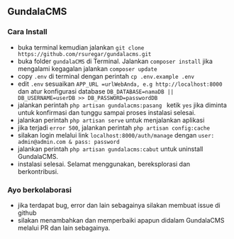## GundalaCMS
### Cara Install

- buka terminal kemudian jalankan `git clone https://github.com/rsuregar/gundalacms.git`
- buka folder `gundalaCMS` di Terminal. Jalankan `composer install` jika mengalami kegagalan jalankan `composer update`
- copy `.env` di terminal dengan perintah `cp .env.example .env`
- edit `.env` sesuaikan `APP_URL =urlWebAnda, e.g http://localhost:8000` dan atur konfigurasi database `DB_DATABASE=namaDB || DB_USERNAME=userDB >> DB_PASSWORD=passwordDB`
- jalankan perintah `php artisan gundalacms:pasang ` ketik `yes` jika diminta untuk konfirmasi dan tunggu sampai proses instalasi selesai.
- jalankan perintah `php artisan serve` untuk menjalankan aplikasi
- jika terjadi `error 500`, jalankan perintah `php artisan config:cache`
- silakan login melalui link `localhost:8000/auth/manage` dengan `user: admin@admin.com & pass: password`
- jalankan perintah `php artisan gundalacms:cabut` untuk uninstall GundalaCMS.
- instalasi selesai. Selamat menggunakan, bereksplorasi dan berkontribusi.

### Ayo berkolaborasi
- jika terdapat bug, error dan lain sebagainya silakan membuat issue di github
- silakan menambahkan dan memperbaiki apapun didalam GundalaCMS melalui PR dan lain sebagainya.
